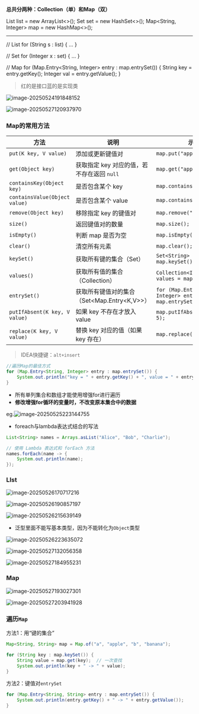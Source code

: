 **总共分两种：Collection（单）和Map（双）**

List<String> list = new ArrayList<>();
Set<Integer> set = new HashSet<>();
Map<String, Integer> map = new HashMap<>();

---



// List
for (String s : list) { ... }

// Set
for (Integer x : set) { ... }

// Map
for (Map.Entry<String, Integer> entry : map.entrySet()) {
    String key = entry.getKey();
    Integer val = entry.getValue();
}

> 红的是接口蓝的是实现类

![image-20250524191848152](Java刷题常用容器.assets/image-20250524191848152.png)

![image-20250527120937970](Java刷题常用容器.assets/image-20250527120937970.png)

### Map的常用方法

| 方法                          | 说明                                        | 示例                                                         |
| ----------------------------- | ------------------------------------------- | ------------------------------------------------------------ |
| `put(K key, V value)`         | 添加或更新键值对                            | `map.put("apple", 3);`                                       |
| `get(Object key)`             | 获取指定 key 对应的值，若不存在返回 `null`  | `map.get("apple");`                                          |
| `containsKey(Object key)`     | 是否包含某个 key                            | `map.containsKey("apple");`                                  |
| `containsValue(Object value)` | 是否包含某个 value                          | `map.containsValue(3);`                                      |
| `remove(Object key)`          | 移除指定 key 的键值对                       | `map.remove("apple");`                                       |
| `size()`                      | 返回键值对的数量                            | `map.size();`                                                |
| `isEmpty()`                   | 判断 map 是否为空                           | `map.isEmpty();`                                             |
| `clear()`                     | 清空所有元素                                | `map.clear();`                                               |
| `keySet()`                    | 获取所有键的集合（Set）                     | `Set<String> keys = map.keySet();`                           |
| `values()`                    | 获取所有值的集合（Collection）              | `Collection<Integer> values = map.values();`                 |
| `entrySet()`                  | 获取所有键值对的集合（Set<Map.Entry<K,V>>） | `for (Map.Entry<String, Integer> entry : map.entrySet()) {...}` |
| `putIfAbsent(K key, V value)` | 如果 key 不存在才放入 value                 | `map.putIfAbsent("banana", 5);`                              |
| `replace(K key, V value)`     | 替换 key 对应的值（如果 key 存在）          | `map.replace("apple", 10);`                                  |

>  IDEA快捷键：``alt+insert``

```java
//遍历Map的最佳方式
for (Map.Entry<String, Integer> entry : map.entrySet()) {
    System.out.println("key = " + entry.getKey() + ", value = " + entry.getValue());
}
```

- 所有单列集合和数组才能使用增强for进行遍历
- **修改增强for循环的变量时，不改变原本集合中的数据**

eg.![image-20250525223144755](Java刷题常用容器.assets/image-20250525223144755.png)

- foreach与lambda表达式结合的写法

```java
List<String> names = Arrays.asList("Alice", "Bob", "Charlie");

// 使用 Lambda 表达式和 forEach 方法
names.forEach(name -> {
    System.out.println(name);
});
```

### LIst

![image-20250526170717216](Java刷题常用容器.assets/image-20250526170717216.png)

![image-20250526190857197](Java刷题常用容器.assets/image-20250526190857197.png)

![image-20250526215639149](Java刷题常用容器.assets/image-20250526215639149.png)

- 泛型里面不能写基本类型，因为不能转化为``Object``类型

![image-20250526223635072](Java刷题常用容器.assets/image-20250526223635072.png)

![image-20250527132056358](Java刷题常用容器.assets/image-20250527132056358.png)

![image-20250527184955231](Java刷题常用容器.assets/image-20250527184955231.png)

### Map

![image-20250527193027301](Java刷题常用容器.assets/image-20250527193027301.png)

![image-20250527203941928](Java刷题常用容器.assets/image-20250527203941928.png)

### 遍历``Map``

方法1：用“键的集合”

```java
Map<String, String> map = Map.of("a", "apple", "b", "banana");

for (String key : map.keySet()) {
    String value = map.get(key);  // 一次查找
    System.out.println(key + " -> " + value);
}
```

方法2：键值对``entrySet``

```java
for (Map.Entry<String, String> entry : map.entrySet()) {
    System.out.println(entry.getKey() + " -> " + entry.getValue());
}
```

